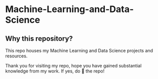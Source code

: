 # Machine-Learning-and-Data-Science

## Why this repository?
This repo houses my Machine Learning and Data Science projects and resources.


Thank you for visiting my repo, hope you have gained substantial knowledge from my work. If yes, do 🌟 the repo!
